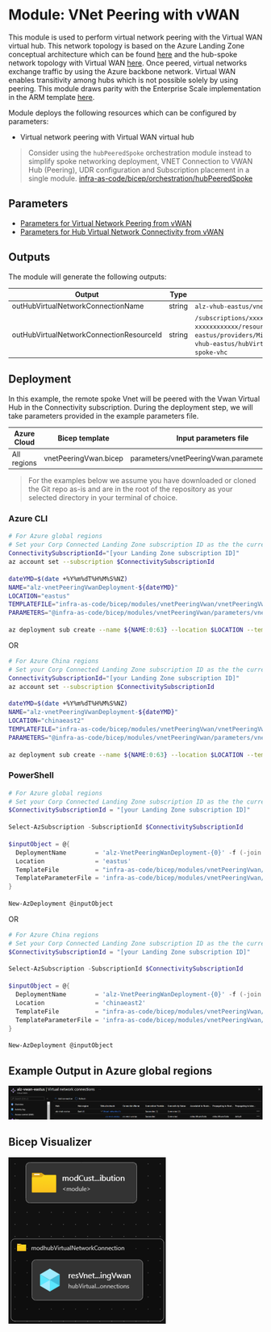 # Module: VNet Peering with vWAN

This module is used to perform virtual network peering with the Virtual WAN virtual hub. This network topology is based on the Azure Landing Zone conceptual architecture which can be found [here](https://docs.microsoft.com/en-us/azure/cloud-adoption-framework/ready/azure-best-practices/virtual-wan-network-topology) and the hub-spoke network topology with Virtual WAN [here](https://docs.microsoft.com/en-us/azure/architecture/networking/hub-spoke-vwan-architecture). Once peered, virtual networks exchange traffic by using the Azure backbone network. Virtual WAN enables transitivity among hubs which is not possible solely by using peering. This module draws parity with the Enterprise Scale implementation in the ARM template [here](https://github.com/Azure/Enterprise-Scale/blob/main/eslzArm/subscriptionTemplates/vnetPeeringVwan.json).

Module deploys the following resources which can be configured by parameters:

- Virtual network peering with Virtual WAN virtual hub

> Consider using the `hubPeeredSpoke` orchestration module instead to simplify spoke networking deployment, VNET Connection to VWAN Hub (Peering), UDR configuration and Subscription placement in a single module. [infra-as-code/bicep/orchestration/hubPeeredSpoke](https://github.com/Azure/ALZ-Bicep/tree/main/infra-as-code/bicep/orchestration/hubPeeredSpoke)

## Parameters

- [Parameters for Virtual Network Peering from vWAN](generateddocs/vnetPeeringVwan.bicep.md)
- [Parameters for Hub Virtual Network Connectivity from vWAN](generateddocs/hubVirtualNetworkConnection.bicep.md)

## Outputs

The module will generate the following outputs:

| Output                                   | Type   | Example                                                                                                                                                                                  |
| ---------------------------------------- | ------ | ---------------------------------------------------------------------------------------------------------------------------------------------------------------------------------------- |
| outHubVirtualNetworkConnectionName       | string | `alz-vhub-eastus/vnet-spoke-vhc`                                                                                                                                                         |
| outHubVirtualNetworkConnectionResourceId | string | `/subscriptions/xxxxxxxx-xxxx-xxxx-xxxx-xxxxxxxxxxxx/resourceGroups/alz-vwan-eastus/providers/Microsoft.Network/virtualHubs/alz-vhub-eastus/hubVirtualNetworkConnections/vnet-spoke-vhc` |

## Deployment

In this example, the remote spoke Vnet will be peered with the Vwan Virtual Hub in the Connectivity subscription. During the deployment step, we will take parameters provided in the example parameters file.

| Azure Cloud | Bicep template        | Input parameters file                          |
| ----------- | --------------------- | ---------------------------------------------- |
| All regions | vnetPeeringVwan.bicep | parameters/vnetPeeringVwan.parameters.all.json |

> For the examples below we assume you have downloaded or cloned the Git repo as-is and are in the root of the repository as your selected directory in your terminal of choice.

### Azure CLI

```bash
# For Azure global regions
# Set your Corp Connected Landing Zone subscription ID as the the current subscription
ConnectivitySubscriptionId="[your Landing Zone subscription ID]"
az account set --subscription $ConnectivitySubscriptionId

dateYMD=$(date +%Y%m%dT%H%M%S%NZ)
NAME="alz-vnetPeeringVwanDeployment-${dateYMD}"
LOCATION="eastus"
TEMPLATEFILE="infra-as-code/bicep/modules/vnetPeeringVwan/vnetPeeringVwan.bicep"
PARAMETERS="@infra-as-code/bicep/modules/vnetPeeringVwan/parameters/vnetPeeringVwan.parameters.all.json"

az deployment sub create --name ${NAME:0:63} --location $LOCATION --template-file $TEMPLATEFILE --parameters $PARAMETERS
```

OR

```bash
# For Azure China regions
# Set your Corp Connected Landing Zone subscription ID as the the current subscription
ConnectivitySubscriptionId="[your Landing Zone subscription ID]"
az account set --subscription $ConnectivitySubscriptionId

dateYMD=$(date +%Y%m%dT%H%M%S%NZ)
NAME="alz-vnetPeeringVwanDeployment-${dateYMD}"
LOCATION="chinaeast2"
TEMPLATEFILE="infra-as-code/bicep/modules/vnetPeeringVwan/vnetPeeringVwan.bicep"
PARAMETERS="@infra-as-code/bicep/modules/vnetPeeringVwan/parameters/vnetPeeringVwan.parameters.all.json"

az deployment sub create --name ${NAME:0:63} --location $LOCATION --template-file $TEMPLATEFILE --parameters $PARAMETERS
```

### PowerShell

```powershell
# For Azure global regions
# Set your Corp Connected Landing Zone subscription ID as the the current subscription
$ConnectivitySubscriptionId = "[your Landing Zone subscription ID]"

Select-AzSubscription -SubscriptionId $ConnectivitySubscriptionId

$inputObject = @{
  DeploymentName        = 'alz-VnetPeeringWanDeployment-{0}' -f (-join (Get-Date -Format 'yyyyMMddTHHMMssffffZ')[0..63])
  Location              = 'eastus'
  TemplateFile          = "infra-as-code/bicep/modules/vnetPeeringVwan/vnetPeeringVwan.bicep"
  TemplateParameterFile = 'infra-as-code/bicep/modules/vnetPeeringVwan/parameters/vnetPeeringVwan.parameters.all.json'
}

New-AzDeployment @inputObject

```

OR

```powershell
# For Azure China regions
# Set your Corp Connected Landing Zone subscription ID as the the current subscription
$ConnectivitySubscriptionId = "[your Landing Zone subscription ID]"

Select-AzSubscription -SubscriptionId $ConnectivitySubscriptionId

$inputObject = @{
  DeploymentName        = 'alz-VnetPeeringWanDeployment-{0}' -f (-join (Get-Date -Format 'yyyyMMddTHHMMssffffZ')[0..63])
  Location              = 'chinaeast2'
  TemplateFile          = "infra-as-code/bicep/modules/vnetPeeringVwan/vnetPeeringVwan.bicep"
  TemplateParameterFile = 'infra-as-code/bicep/modules/vnetPeeringVwan/parameters/vnetPeeringVwan.parameters.all.json'
}

New-AzDeployment @inputObject
```

## Example Output in Azure global regions

![Example Deployment Output](media/exampleDeploymentOutput.png "Example Deployment Output in Azure global regions")

## Bicep Visualizer

![Bicep Visualizer](media/bicepVisualizer.png "Bicep Visualizer")
